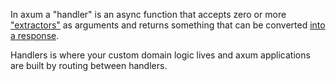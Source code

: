 In axum a "handler" is an async function that accepts zero or more
["extractors"](#extractors) as arguments and returns something that
can be converted [into a response](crate::response).

Handlers is where your custom domain logic lives and axum applications are
built by routing between handlers.

[`debug_handler`]: https://docs.rs/axum-debug/latest/axum_debug/attr.debug_handler.html

